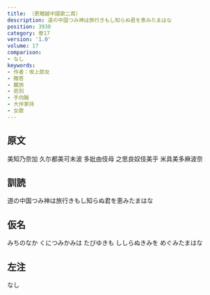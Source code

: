```yaml
---
title: （更贈越中國歌二首）
description: 道の中国つみ神は旅行きもし知らぬ君を恵みたまはな
position: 3930
category: 巻17
version: '1.0'
volume: 17
comparison:
- なし
keywords:
- 作者：坂上郎女
- 贈答
- 羈旅
- 悲別
- 手向醎
- 大伴家持
- 女歌
---
```


## 原文

美知乃奈加 久尓都美可未波 多妣由伎母 之思良奴伎美乎 米具美多麻波奈

## 訓読

道の中国つみ神は旅行きもし知らぬ君を恵みたまはな

## 仮名

みちのなか くにつみかみは たびゆきも ししらぬきみを めぐみたまはな

## 左注

なし

